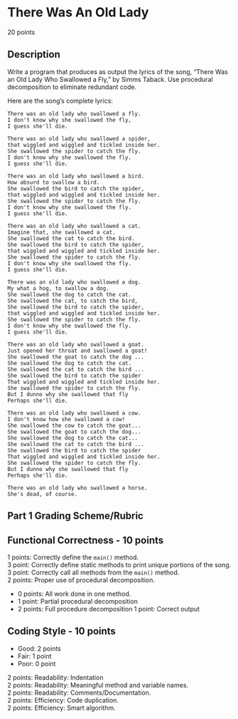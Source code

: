 # There Was An Old Lady

20 points

## Description

Write a program that produces as output the lyrics of the song, “There Was an Old Lady Who Swallowed a Fly,” by Simms Taback. Use procedural decomposition to eliminate redundant code.

Here are the song’s complete lyrics:

```
There was an old lady who swallowed a fly.
I don't know why she swallowed the fly,
I guess she'll die.

There was an old lady who swallowed a spider,
that wiggled and wiggled and tickled inside her.
She swallowed the spider to catch the fly.
I don't know why she swallowed the fly.
I guess she'll die. 

There was an old lady who swallowed a bird.
How absurd to swallow a bird.
She swallowed the bird to catch the spider,
that wiggled and wiggled and tickled inside her.
She swallowed the spider to catch the fly.
I don't know why she swallowed the fly.
I guess she'll die. 

There was an old lady who swallowed a cat.
Imagine that, she swallowed a cat.
She swallowed the cat to catch the bird.
She swallowed the bird to catch the spider,
that wiggled and wiggled and tickled inside her.
She swallowed the spider to catch the fly.
I don't know why she swallowed the fly.
I guess she'll die. 

There was an old lady who swallowed a dog.
My what a hog, to swallow a dog.
She swallowed the dog to catch the cat.
She swallowed the cat, to catch the bird,
She swallowed the bird to catch the spider,
that wiggled and wiggled and tickled inside her.
She swallowed the spider to catch the fly.
I don't know why she swallowed the fly.
I guess she'll die. 

There was an old lady who swallowed a goat.
Just opened her throat and swallowed a goat!
She swallowed the goat to catch the dog ...
She swallowed the dog to catch the cat.
She swallowed the cat to catch the bird ...
She swallowed the bird to catch the spider
That wiggled and wiggled and tickled inside her.
She swallowed the spider to catch the fly.
But I dunno why she swallowed that fly
Perhaps she'll die. 

There was an old lady who swallowed a cow.
I don't know how she swallowed a cow!
She swallowed the cow to catch the goat...
She swallowed the goat to catch the dog...
She swallowed the dog to catch the cat...
She swallowed the cat to catch the bird ...
She swallowed the bird to catch the spider
That wiggled and wiggled and tickled inside her.
She swallowed the spider to catch the fly.
But I dunno why she swallowed that fly
Perhaps she'll die. 

There was an old lady who swallowed a horse.
She's dead, of course. 
```

## Part 1 Grading Scheme/Rubric
**Functional Correctness - 10 points**
--------------------------------------
1 points: Correctly define the `main()` method.  
3 point: Correctly define static methods to print unique portions of the song.  
3 point: Correctly call all methods from the `main()` method.  
2 points: Proper use of procedural decomposition.  
  - 0 points: All work done in one method.
  - 1 point: Partial procedural decomposition
  - 2 points: Full procedure decomposition
1 point: Correct output

**Coding Style - 10 points**  
-----------------------------  
- Good: 2 points
- Fair: 1 point
- Poor: 0 point  

2 points: Readability: Indentation  
2 points: Readability: Meaningful method and variable names.  
2 points: Readability: Comments/Documentation.  
2 points: Efficiency: Code duplication.  
2 points: Efficiency: Smart algorithm.  
